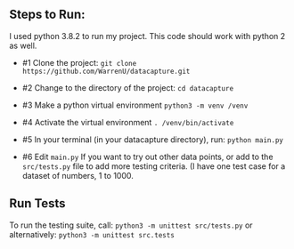 ## Steps to Run:
I used python 3.8.2 to run my project. This code should work with python 2 as well.

 - #1 Clone the project:
`git clone https://github.com/WarrenU/datacapture.git`

 - #2
Change to the directory of the project:
`cd datacapture`

 - #3 Make a python virtual environment
`python3 -m venv /venv`

- #4
Activate the virtual environment
`. /venv/bin/activate`

 - #5 In your terminal (in your datacapture directory), run: 
`python main.py`

 - #6 Edit `main.py` If you want to try out other data points, or add to the `src/tests.py` file to add more testing criteria. (I have one test case for a dataset of numbers, 1 to 1000.

## Run Tests
To run the testing suite, call:
`python3 -m unittest src/tests.py`
or alternatively:
`python3 -m unittest src.tests`
